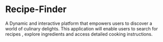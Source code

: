 # Recipe-Finder
A Dynamic and interactive platform that empowers users to discover a world of culinary delights. This application will enable users to search for recipes , explore ingredients and access detailed cooking instructions.
